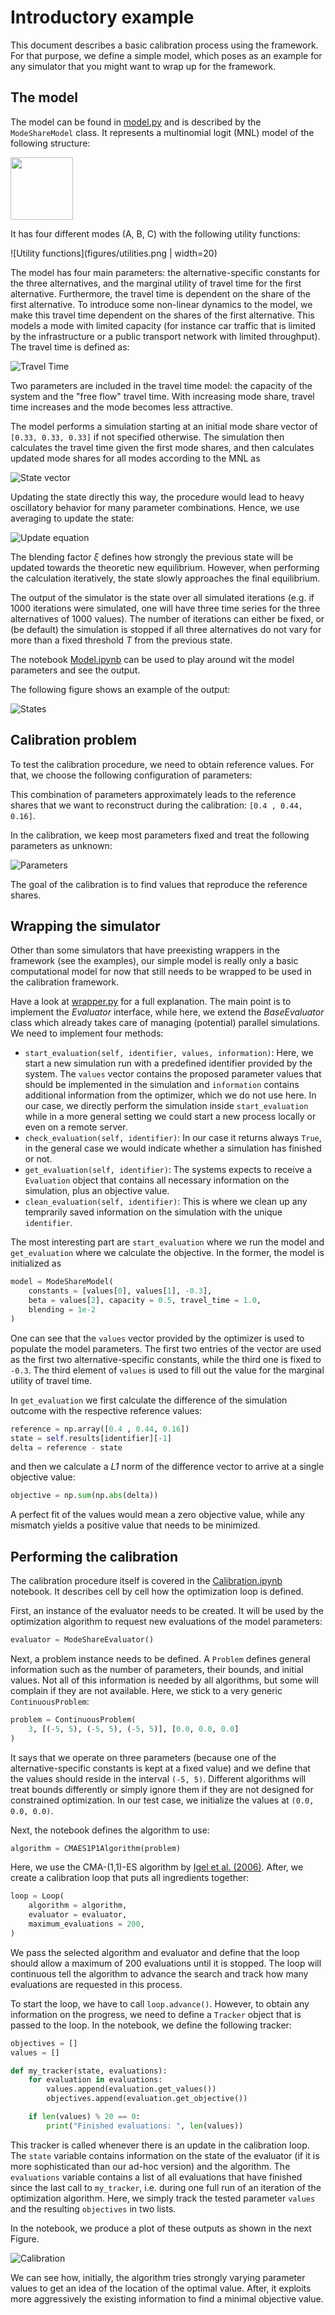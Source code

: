 # Introductory example

This document describes a basic calibration process using the framework. For
that purpose, we define a simple model, which poses as an example for any
simulator that you might want to wrap up for the framework.

## The model

The model can be found in [model.py](model.py) and is described by the
`ModeShareModel` class. It represents a multinomial logit (MNL) model of the
following structure:

<img src="figures/mnl.png" height="100" />

It has four different modes (A, B, C) with the following utility functions:

![Utility functions](figures/utilities.png | width=20)

The model has four main parameters: the alternative-specific constants for
the three alternatives, and the marginal utility of travel time for the
first alternative. Furthermore, the travel time is dependent on the share of
the first alternative. To introduce some non-linear dynamics to the model, we
make this travel time dependent on the shares of the first alternative. This
models a mode with limited capacity (for instance car traffic that is limited
by the infrastructure or a public transport network with limited throughput). The
travel time is defined as:

![Travel Time](figures/traveltime.png)

Two parameters are included in the travel time model: the capacity of the system
and the "free flow" travel time. With increasing mode share, travel time increases
and the mode becomes less attractive.

The model performs a simulation starting at an initial mode share vector of `[0.33, 0.33, 0.33]`
if not specified otherwise. The simulation then calculates the travel time given the first mode shares, and then calculates updated mode shares for all modes according to the MNL as

![State vector](figures/vector.png)

Updating the state directly this way, the procedure would
lead to heavy oscillatory behavior for many parameter combinations. Hence, we use averaging to update the state:

![Update equation](figures/updating.png)

The blending factor *ξ* defines how strongly the previous state will be updated
towards the theoretic new equilibrium. However, when performing the calculation
iteratively, the state slowly approaches the final equilibrium.

The output of the simulator is the state over all simulated iterations (e.g. if
1000 iterations were simulated, one will have three time series for the three
alternatives of 1000 values). The number of iterations can either be fixed, or
(be default) the simulation is stopped if all three alternatives do not vary for
more than a fixed threshold *T* from the previous state.

The notebook [Model.ipynb](Model.ipynb) can be used to play around wit the
model parameters and see the output.

The following figure shows an example of the output:

![States](figures/states.png)

## Calibration problem

To test the calibration procedure, we need to obtain reference values. For that,
we choose the following configuration of parameters:

This combination of parameters approximately leads to the reference shares that
we want to reconstruct during the calibration: `[0.4 , 0.44, 0.16]`.

In the calibration, we keep most parameters fixed and treat the following parameters as unknown:

![Parameters](figures/parameters.png)

The goal of the calibration is to find values that reproduce the reference shares.

## Wrapping the simulator

Other than some simulators that have preexisting wrappers in the framework (see
the examples), our simple model is really only a basic computational model for
now that still needs to be wrapped to be used in the calibration framework.

Have a look at [wrapper.py](wrapper.py) for a full explanation. The main point
is to implement the *Evaluator* interface, while here, we extend the *BaseEvaluator*
class which already takes care of managing (potential) parallel simulations. We
need to implement four methods:

- `start_evaluation(self, identifier, values, information)`: Here, we start a
new simulation run with a predefined identifier provided by the system. The
`values` vector contains the proposed parameter values that should be implemented
in the simulation and `information` contains additional information from the
optimizer, which we do not use here. In our case, we directly perform the simulation
inside `start_evaluation` while in a more general setting we could start a new
process locally or even on a remote server.
- `check_evaluation(self, identifier)`: In our case it returns always `True`, in
the general case we would indicate whether a simulation has finished or not.
- `get_evaluation(self, identifier)`: The systems expects to receive a `Evaluation`
object that contains all necessary information on the simulation, plus an objective
value.
- `clean_evaluation(self, identifier)`: This is where we clean up any temprarily
saved information on the simulation with the unique `identifier`.

The most interesting part are `start_evaluation` where we run the model and
`get_evaluation` where we calculate the objective. In the former, the model
is initialized as

```python
model = ModeShareModel(
    constants = [values[0], values[1], -0.3],
    beta = values[2], capacity = 0.5, travel_time = 1.0,
    blending = 1e-2
)
```

One can see that the `values` vector provided by the optimizer is used to
populate the model parameters. The first two entries of the vector are used
as the first two alternative-specific constants, while the third one is fixed
to `-0.3`. The third element of `values` is used to fill out the value for the
marginal utility of travel time.

In `get_evaluation` we first calculate the difference of the simulation outcome
with the respective reference values:

```python
reference = np.array([0.4 , 0.44, 0.16])
state = self.results[identifier][-1]
delta = reference - state
```

and then we calculate a *L1* norm of the difference vector to arrive at a single
objective value:

```python
objective = np.sum(np.abs(delta))
```

A perfect fit of the values would mean a zero objective value, while any mismatch yields a positive
value that needs to be minimized.

## Performing the calibration

The calibration procedure itself is covered in the [Calibration.ipynb](Calibration.ipynb)
notebook. It describes cell by cell how the optimization loop is defined.

First, an instance of the evaluator needs to be created. It will be used by the
optimization algorithm to request new evaluations of the model parameters:

```python
evaluator = ModeShareEvaluator()
```

Next, a problem instance needs to be defined. A `Problem` defines general
information such as the number of parameters, their bounds, and initial values.
Not all of this information is needed by all algorithms, but some will complain
if they are not available. Here, we stick to a very generic `ContinuousProblem`:

```python
problem = ContinuousProblem(
    3, [(-5, 5), (-5, 5), (-5, 5)], [0.0, 0.0, 0.0]
)
```

It says that we operate on three parameters (because one of the alternative-specific
constants is kept at a fixed value) and we define that the values should reside in
the interval `(-5, 5)`. Different algorithms will treat bounds differently or simply
ignore them if they are not designed for constrained optimization. In our test case,
we initialize the values at `(0.0, 0.0, 0.0)`.

Next, the notebook defines the algorithm to use:

```python
algorithm = CMAES1P1Algorithm(problem)
```

Here, we use the CMA-(1,1)-ES algorithm by [Igel et al. (2006)](http://portal.acm.org/citation.cfm?doid=1143997.1144082). After, we create a calibration
loop that puts all ingredients together:

```python
loop = Loop(
    algorithm = algorithm,
    evaluator = evaluator,
    maximum_evaluations = 200,
)
```

We pass the selected algorithm and evaluator and define that the loop should
allow a maximum of 200 evaluations until it is stopped. The loop will continuous
tell the algorithm to advance the search and track how many evaluations are
requested in this process.

To start the loop, we have to call `loop.advance()`. However, to obtain any
information on the progress, we need to define a `Tracker` object that is passed
to the loop. In the notebook, we define the following tracker:

```python
objectives = []
values = []

def my_tracker(state, evaluations):
    for evaluation in evaluations:
        values.append(evaluation.get_values())
        objectives.append(evaluation.get_objective())

    if len(values) % 20 == 0:
        print("Finished evaluations: ", len(values))
```

This tracker is called whenever there is an update in the calibration loop. The
`state` variable contains information on the state of the evaluator (if it is
more sophisticated than our ad-hoc version) and the algorithm. The `evaluations`
variable contains a list of all evaluations that have finished since the last
call to `my_tracker`, i.e. during one full run of an iteration of the optimization
algorithm. Here, we simply track the tested parameter `values` and the resulting
`objectives` in two lists.

In the notebook, we produce a plot of these outputs as shown in the next Figure.

![Calibration](figures/calibration.png)

We can see how, initially, the algorithm tries strongly varying parameter values
to get an idea of the location of the optimal value. After, it exploits more
aggressively the existing information to find a minimal objective value.
